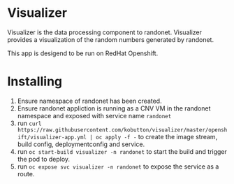 # Visualizer
Visualizer is the data processing component to randonet. Visualizer provides a visualization of 
the random numbers generated by randonet.

This app is desigend to be run on RedHat Openshift.


# Installing
1. Ensure namespace of randonet has been created.
2. Ensure randonet appliction is running as a CNV VM in the randonet namespace 
   and exposed with service name `randonet`
3. run `curl https://raw.githubusercontent.com/kobutton/visualizer/master/openshift/visualizer-app.yml | oc apply -f -` 
   to create the image stream, build config, deploymentconfig and service.
4. run `oc start-build visualizer -n randonet` to start the build and trigger the pod to deploy.
5. run `oc expose svc visualizer -n randonet` to expose the service as a route. 
